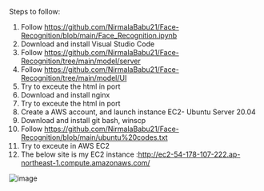 Steps to follow:


1. Follow https://github.com/NirmalaBabu21/Face-Recognition/blob/main/Face_Recognition.ipynb
2. Download and install Visual Studio Code
3. Follow https://github.com/NirmalaBabu21/Face-Recognition/tree/main/model/server
4. Follow https://github.com/NirmalaBabu21/Face-Recognition/tree/main/model/UI
5. Try to exceute the html in port 
6. Download and install nginx
7. Try to exceute the html in port 
8. Create a AWS account, and launch instance EC2- Ubuntu Server 20.04
9. Download and install git bash, winscp
10. Follow https://github.com/NirmalaBabu21/Face-Recognition/blob/main/ubuntu%20codes.txt
11. Try to exceute in AWS EC2 
12. The below site is my EC2 instance :http://ec2-54-178-107-222.ap-northeast-1.compute.amazonaws.com/

![image](https://user-images.githubusercontent.com/103834688/196046337-61000bed-a1ab-45c6-a08c-33166f762e0c.png)

